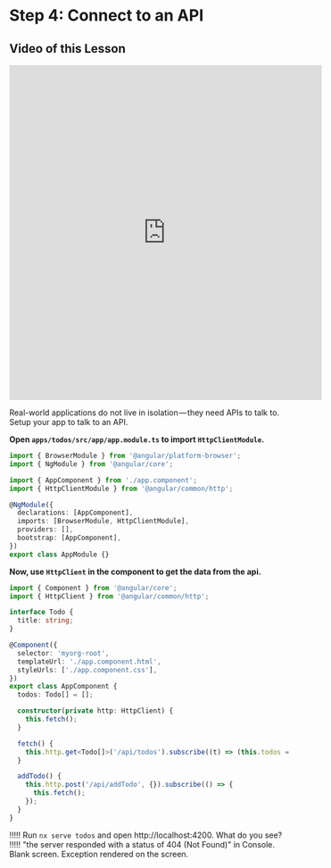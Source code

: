 # Step 4: Connect to an API

## Video of this Lesson

<iframe width="560" height="600" src="https://www.youtube.com/embed/digMpZzPtg8" frameborder="0" allow="accelerometer; autoplay; encrypted-media; gyroscope; picture-in-picture" allowfullscreen></iframe>

Real-world applications do not live in isolation — they need APIs to talk to. Setup your app to talk to an API.

**Open `apps/todos/src/app/app.module.ts` to import `HttpClientModule`.**

```typescript
import { BrowserModule } from '@angular/platform-browser';
import { NgModule } from '@angular/core';

import { AppComponent } from './app.component';
import { HttpClientModule } from '@angular/common/http';

@NgModule({
  declarations: [AppComponent],
  imports: [BrowserModule, HttpClientModule],
  providers: [],
  bootstrap: [AppComponent],
})
export class AppModule {}
```

**Now, use `HttpClient` in the component to get the data from the api.**

```typescript
import { Component } from '@angular/core';
import { HttpClient } from '@angular/common/http';

interface Todo {
  title: string;
}

@Component({
  selector: 'myorg-root',
  templateUrl: './app.component.html',
  styleUrls: ['./app.component.css'],
})
export class AppComponent {
  todos: Todo[] = [];

  constructor(private http: HttpClient) {
    this.fetch();
  }

  fetch() {
    this.http.get<Todo[]>('/api/todos').subscribe((t) => (this.todos = t));
  }

  addTodo() {
    this.http.post('/api/addTodo', {}).subscribe(() => {
      this.fetch();
    });
  }
}
```

!!!!!
Run `nx serve todos` and open http://localhost:4200. What do you see?
!!!!!
"the server responded with a status of 404 (Not Found)" in Console.
Blank screen.
Exception rendered on the screen.
